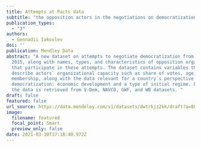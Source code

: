 ```yaml
---
title: Attempts at Pacts data
subtitle: "the opposition actors in the negotiations on democratization. "
publication_types:
  - "3"
authors:
  - Gennadii Iakovlev
doi: ''
publication: Mendley Data
abstract: "A new dataset on attempts to negotiate democratization from 1974 to
  2015, along with names, types, and characteristics of opposition organizations
  that participate in these attempts. The dataset contains variables that
  describe actors` organizational capacity such as share of votes, age,
  membership, along with the data relevant for a country`s perspective for
  democratization: economic development and a type of initial regime. Part of
  the data is retrieved from V-Dem, NAVCO, GWF, and WB datasets. "
draft: false
featured: false
url_source: https://data.mendeley.com/v1/datasets/dwtrkjz2kk/draft?a=886e15d2-0d2e-4c8d-acac-a58943031b79
image:
  filename: featured
  focal_point: Smart
  preview_only: false
date: 2021-03-30T17:18:40.972Z
---
```

